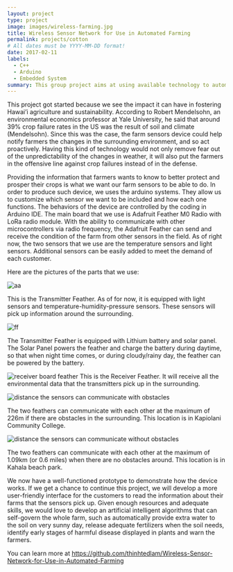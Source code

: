 ```yaml
---
layout: project
type: project
image: images/wireless-farming.jpg
title: Wireless Sensor Network for Use in Automated Farming
permalink: projects/cotton
# All dates must be YYYY-MM-DD format!
date: 2017-02-11
labels:
  - C++
  - Arduino
  - Embedded System
summary: This group project aims at using available technology to automate farming and reduce crop failure.
---
```


This project got started because we see the impact it can have in fostering Hawai’i agriculture and sustainability. 
According to Robert Mendelsohn, an environmental economics professor at Yale University, he said that around 39% crop failure rates in the US was the result of soil and climate (Mendelsohn). Since this was the case, the farm sensors device could help notify farmers the changes in the surrounding environment, and so act proactively. Having this kind of technology would not only remove fear out of the unpredictability of the changes in weather, it will also put the farmers in the offensive line against crop failures instead of in the defense.

Providing the information that farmers wants to know to better protect and prosper their crops is what we want our farm sensors to be able to do. In order to produce such device, we uses the arduino systems. They allow us to customize which sensor we want to be included and how each one functions. The behaviors of the device are controlled by the coding in Arduino IDE. The main board that we use is Adafruit Feather M0 Radio with LoRa radio module. With the ability to communicate with other microcontrollers via radio frequency, the Adafruit Feather can send and receive the condition of the farm from other sensors in the field. As of right now, the two sensors that we use are the temperature sensors and light sensors. Additional sensors can be easily added to meet the demand of each customer.

Here are the pictures of the parts that we use:

![aa](https://cloud.githubusercontent.com/assets/21114221/23250210/29c6e754-f94c-11e6-8521-023e7ab9a56c.png)

This is the Transmitter Feather. As of for now, it is equipped with light sensors and temperature-humidity-pressure sensors. These sensors will pick up information around the surrounding.

![ff](https://cloud.githubusercontent.com/assets/21114221/23250360/e24c0048-f94c-11e6-8d1a-456643099a68.png)

The Transmitter Feather is equipped with Lithium battery and solar panel. The Solar Panel powers the feather and charge the battery during daytime, so that when night time comes, or during cloudy/rainy day, the feather can be powered by the battery.

![receiver board feather](https://cloud.githubusercontent.com/assets/21114221/23250383/03df136c-f94d-11e6-88e7-c5c3d4cba7fe.png)
This is the Receiver Feather. It will receive all the environmental data that the transmitters pick up in the surrounding.

![distance the sensors can communicate with obstacles](https://cloud.githubusercontent.com/assets/21114221/23250399/173aa03e-f94d-11e6-905b-b898bb67138f.PNG)

The two feathers can communicate with each other at the maximum of 226m if there are obstacles in the surrounding. This location is in Kapiolani Community College.

![distance the sensors can communicate without obstacles](https://cloud.githubusercontent.com/assets/21114221/23250413/24c5cc7e-f94d-11e6-8e0b-45dd668b4d00.PNG)

The two feathers can communicate with each other at the maximum of 1.09km (or 0.6 miles) when there are no obstacles around. This location is in Kahala beach park.

We now have a well-functioned prototype to demonstrate how the device works. If we get a chance to continue this project, we will develop a more user-friendly interface for the customers to read the information about their farms that the sensors pick up. Given enough resources and adequate skills, we would love to develop an artificial intelligent algorithms that can self-govern the whole farm, such as automatically provide extra water to the soil on very sunny day, release adequate fertilizers when the soil needs, identify early stages of harmful disease displayed in plants and warn the farmers.

You can learn more at https://github.com/thinhtedlam/Wireless-Sensor-Network-for-Use-in-Automated-Farming
